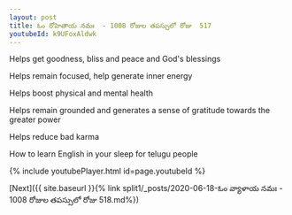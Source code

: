 ```yaml
---
layout: post
title: ఓం రోహితాయ నమః  - 1008 రోజుల తపస్సులో రోజు  517
youtubeId: k9UFoxAldwk
---
```

 
 
Helps get goodness, bliss and peace and God's blessings
 
Helps remain focused, help generate inner energy 
 
Helps boost physical and mental health 
 
Helps remain grounded and generates a sense of gratitude towards the greater power 
 
Helps reduce bad karma
 
How to learn English in your sleep for telugu people
 
 
 
 


{% include youtubePlayer.html id=page.youtubeId %}
 
[Next]({{ site.baseurl }}{% link split1/_posts/2020-06-18-ఓం వ్యాళాయ నమః  - 1008 రోజుల తపస్సులో రోజు  518.md%})
 
